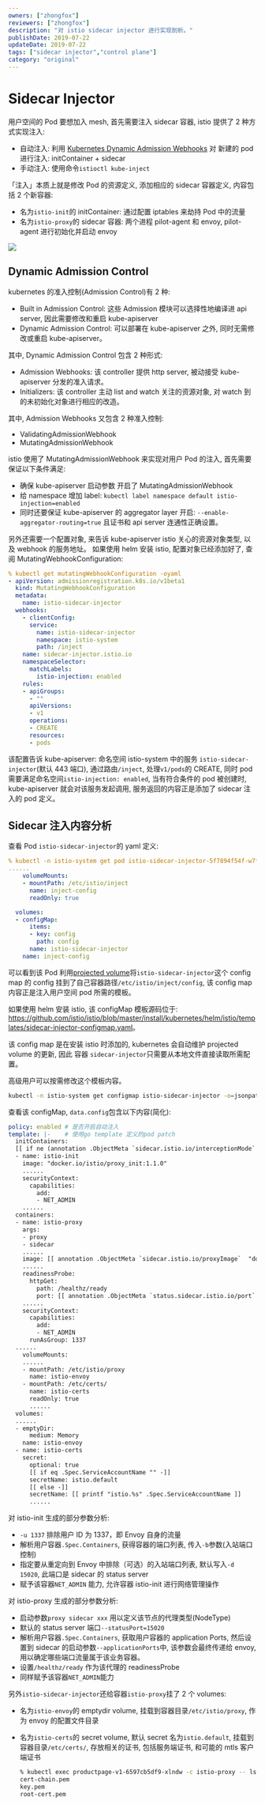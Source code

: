 ```yaml
---
owners: ["zhongfox"]
reviewers: ["zhongfox"]
description: "对 istio sidecar injector 进行实现剖析。"
publishDate: 2019-07-22
updateDate: 2019-07-22
tags: ["sidecar injector","control plane"]
category: "original"
---
```


# Sidecar Injector

用户空间的 Pod 要想加入 mesh, 首先需要注入 sidecar 容器, istio 提供了 2 种方式实现注入:

- 自动注入: 利用 [Kubernetes Dynamic Admission Webhooks](https://kubernetes.io/docs/reference/access-authn-authz/extensible-admission-controllers/) 对 新建的 pod 进行注入: initContainer + sidecar
- 手动注入: 使用命令`istioctl kube-inject`

「注入」本质上就是修改 Pod 的资源定义, 添加相应的 sidecar 容器定义, 内容包括 2 个新容器:

- 名为`istio-init`的 initContainer: 通过配置 iptables 来劫持 Pod 中的流量
- 名为`istio-proxy`的 sidecar 容器: 两个进程 pilot-agent 和 envoy, pilot-agent 进行初始化并启动 envoy

<img src="https://ws4.sinaimg.cn/large/006tKfTcgy1g187flw0dmj30wq0grn0b.jpg" referrerpolicy="no-referrer"/>


## Dynamic Admission Control

kubernetes 的准入控制(Admission Control)有 2 种:

- Built in Admission Control: 这些 Admission 模块可以选择性地编译进 api server, 因此需要修改和重启 kube-apiserver
- Dynamic Admission Control: 可以部署在 kube-apiserver 之外, 同时无需修改或重启 kube-apiserver。

其中, Dynamic Admission Control 包含 2 种形式:

- Admission Webhooks: 该 controller 提供 http server, 被动接受 kube-apiserver 分发的准入请求。
- Initializers: 该 controller 主动 list and watch 关注的资源对象, 对 watch 到的未初始化对象进行相应的改造。

 其中, Admission Webhooks 又包含 2 种准入控制:

- ValidatingAdmissionWebhook
- MutatingAdmissionWebhook

istio 使用了 MutatingAdmissionWebhook 来实现对用户 Pod 的注入,  首先需要保证以下条件满足:

- 确保 kube-apiserver 启动参数 开启了 MutatingAdmissionWebhook
- 给 namespace 增加 label: `kubectl label namespace default istio-injection=enabled`
- 同时还要保证 kube-apiserver 的 aggregator layer 开启: `--enable-aggregator-routing=true` 且证书和 api server 连通性正确设置。

另外还需要一个配置对象, 来告诉 kube-apiserver istio 关心的资源对象类型, 以及 webhook 的服务地址。 如果使用 helm 安装 istio, 配置对象已经添加好了, 查阅 MutatingWebhookConfiguration:

```yaml
% kubectl get mutatingWebhookConfiguration -oyaml
- apiVersion: admissionregistration.k8s.io/v1beta1
  kind: MutatingWebhookConfiguration
  metadata:
    name: istio-sidecar-injector
  webhooks:
    - clientConfig:
      service:
        name: istio-sidecar-injector
        namespace: istio-system
        path: /inject
    name: sidecar-injector.istio.io
    namespaceSelector:
      matchLabels:
        istio-injection: enabled
    rules:
    - apiGroups:
      - ""
      apiVersions:
      - v1
      operations:
      - CREATE
      resources:
      - pods
```

该配置告诉 kube-apiserver: 命名空间 istio-system 中的服务 `istio-sidecar-injector`(默认 443 端口), 通过路由`/inject`, 处理`v1/pods`的 CREATE, 同时 pod 需要满足命名空间`istio-injection: enabled`, 当有符合条件的 pod 被创建时, kube-apiserver 就会对该服务发起调用, 服务返回的内容正是添加了 sidecar 注入的 pod 定义。


## Sidecar 注入内容分析

查看 Pod `istio-sidecar-injector`的 yaml 定义:

```yaml
% kubectl -n istio-system get pod istio-sidecar-injector-5f7894f54f-w7f9v -oyaml
......
    volumeMounts:
    - mountPath: /etc/istio/inject
      name: inject-config
      readOnly: true

  volumes:
  - configMap:
      items:
      - key: config
        path: config
      name: istio-sidecar-injector
    name: inject-config
```

可以看到该 Pod 利用[projected volume](https://kubernetes.io/docs/concepts/storage/volumes/#projected)将`istio-sidecar-injector`这个 config map 的 config 挂到了自己容器路径`/etc/istio/inject/config`, 该 config map 内容正是注入用户空间 pod 所需的模板。

如果使用 helm 安装 istio, 该 configMap 模板源码位于: <https://github.com/istio/istio/blob/master/install/kubernetes/helm/istio/templates/sidecar-injector-configmap.yaml>。

该 config map 是在安装 istio 时添加的, kubernetes 会自动维护 projected volume 的更新, 因此 容器 `sidecar-injector`只需要从本地文件直接读取所需配置。

高级用户可以按需修改这个模板内容。

```bash
kubectl -n istio-system get configmap istio-sidecar-injector -o=jsonpath='{.data.config}'
```

查看该 configMap, `data.config`包含以下内容(简化):

```yaml
policy: enabled # 是否开启自动注入
template: |-    # 使用go template 定义的pod patch
  initContainers:
  [[ if ne (annotation .ObjectMeta `sidecar.istio.io/interceptionMode` .ProxyConfig.InterceptionMode) "NONE" ]]
  - name: istio-init
    image: "docker.io/istio/proxy_init:1.1.0"
    ......
    securityContext:
      capabilities:
        add:
        - NET_ADMIN
    ......
  containers:
  - name: istio-proxy
    args:
    - proxy
    - sidecar
    ......
    image: [[ annotation .ObjectMeta `sidecar.istio.io/proxyImage`  "docker.io/istio/proxyv2:1.1.0"  ]]
    ......
    readinessProbe:
      httpGet:
        path: /healthz/ready
        port: [[ annotation .ObjectMeta `status.sidecar.istio.io/port`  0  ]]
    ......
    securityContext:
      capabilities:
        add:
        - NET_ADMIN
      runAsGroup: 1337
  ......
    volumeMounts:
    ......
    - mountPath: /etc/istio/proxy
      name: istio-envoy
    - mountPath: /etc/certs/
      name: istio-certs
      readOnly: true
      ......
  volumes:
  ......
  - emptyDir:
      medium: Memory
    name: istio-envoy
  - name: istio-certs
    secret:
      optional: true
      [[ if eq .Spec.ServiceAccountName "" -]]
      secretName: istio.default
      [[ else -]]
      secretName: [[ printf "istio.%s" .Spec.ServiceAccountName ]]
      ......

```

对 istio-init 生成的部分参数分析:

- `-u 1337` 排除用户 ID 为 1337，即 Envoy 自身的流量
- 解析用户容器`.Spec.Containers`, 获得容器的端口列表, 传入`-b`参数(入站端口控制)
- 指定要从重定向到 Envoy 中排除（可选）的入站端口列表, 默认写入`-d 15020`, 此端口是 sidecar 的 status server
- 赋予该容器`NET_ADMIN` 能力, 允许容器 istio-init 进行网络管理操作

对 istio-proxy 生成的部分参数分析:

- 启动参数`proxy sidecar xxx` 用以定义该节点的代理类型(NodeType)
- 默认的 status server 端口`--statusPort=15020`
- 解析用户容器`.Spec.Containers`, 获取用户容器的 application Ports, 然后设置到 sidecar 的启动参数`--applicationPorts`中, 该参数会最终传递给 envoy, 用以确定哪些端口流量属于该业务容器。
- 设置`/healthz/ready` 作为该代理的 readinessProbe
- 同样赋予该容器`NET_ADMIN`能力

另外`istio-sidecar-injector`还给容器`istio-proxy`挂了 2 个 volumes:

- 名为`istio-envoy`的 emptydir volume, 挂载到容器目录`/etc/istio/proxy`, 作为 envoy 的配置文件目录

- 名为`istio-certs`的 secret volume, 默认 secret 名为`istio.default`,  挂载到容器目录`/etc/certs/`, 存放相关的证书, 包括服务端证书, 和可能的 mtls 客户端证书

  ```bash
  % kubectl exec productpage-v1-6597cb5df9-xlndw -c istio-proxy -- ls /etc/certs/
  cert-chain.pem
  key.pem
  root-cert.pem
  ```
